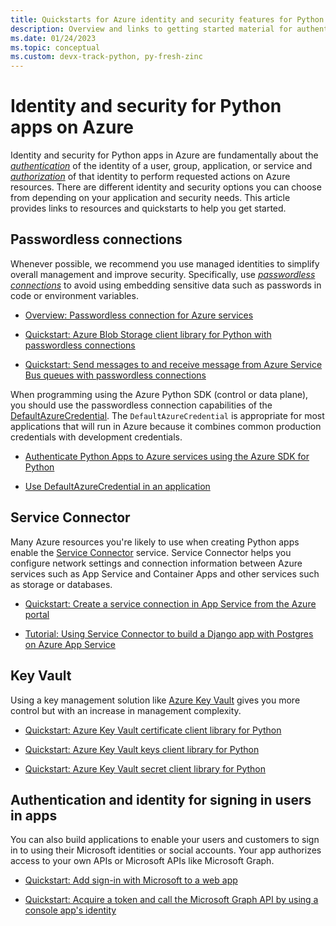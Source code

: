```yaml
---
title: Quickstarts for Azure identity and security features for Python apps on Azure
description: Overview and links to getting started material for authentication, identity, and security in Python apps on Azure.
ms.date: 01/24/2023
ms.topic: conceptual
ms.custom: devx-track-python, py-fresh-zinc
---
```


# Identity and security for Python apps on Azure

Identity and security for Python apps in Azure are fundamentally about the [*authentication*](/azure/architecture/framework/security/design-identity-authentication) of the identity of a user, group, application, or service and [*authorization*](/azure/architecture/framework/security/design-identity-authorization) of that identity to perform requested actions on Azure resources. There are different identity and security options you can choose from depending on your application and security needs. This article provides links to resources and quickstarts to help you get started.

## Passwordless connections

Whenever possible, we recommend you use managed identities to simplify overall management and improve security. Specifically, use [*passwordless connections*](/azure/developer/intro/passwordless-overview) to avoid using embedding sensitive data such as passwords in code or environment variables.

* [Overview: Passwordless connection for Azure services](/azure/developer/intro/passwordless-overview)

* [Quickstart: Azure Blob Storage client library for Python with passwordless connections](/azure/storage/blobs/storage-quickstart-blobs-python)

* [Quickstart: Send messages to and receive message from Azure Service Bus queues with passwordless connections](/azure/service-bus-messaging/service-bus-python-how-to-use-queues)

When programming using the Azure Python SDK (control or data plane), you should use the passwordless connection capabilities of the [DefaultAzureCredential](https://github.com/Azure/azure-sdk-for-python/tree/main/sdk/identity/azure-identity#defaultazurecredential). The `DefaultAzureCredential` is appropriate for most applications that will run in Azure because it combines common production credentials with development credentials.

* [Authenticate Python Apps to Azure services using the Azure SDK for Python](/azure/developer/python/sdk/authentication-overview)

* [Use DefaultAzureCredential in an application](/azure/developer/python/sdk/authentication-overview#use-defaultazurecredential-in-an-application)

## Service Connector

Many Azure resources you're likely to use when creating Python apps enable the [Service Connector](/azure/service-connector/overview) service. Service Connector helps you configure network settings and connection information between Azure services such as App Service and Container Apps and other services such as storage or databases.

* [Quickstart: Create a service connection in App Service from the Azure portal](/azure/service-connector/quickstart-portal-app-service-connection)

* [Tutorial: Using Service Connector to build a Django app with Postgres on Azure App Service](/azure/service-connector/tutorial-django-webapp-postgres-cli)

## Key Vault

Using a key management solution like [Azure Key Vault](/azure/key-vault/general/overview) gives you more control but with an increase in management complexity.

* [Quickstart: Azure Key Vault certificate client library for Python](/azure/key-vault/certificates/quick-create-python)

* [Quickstart: Azure Key Vault keys client library for Python](/azure/key-vault/keys/quick-create-python)

* [Quickstart: Azure Key Vault secret client library for Python](/azure/key-vault/secrets/quick-create-python)

## Authentication and identity for signing in users in apps

You can also build applications to enable your users and customers to sign in to using their Microsoft identities or social accounts. Your app authorizes access to your own APIs or Microsoft APIs like Microsoft Graph.

* [Quickstart: Add sign-in with Microsoft to a web app](/azure/active-directory/develop/web-app-quickstart)

* [Quickstart: Acquire a token and call the Microsoft Graph API by using a console app's identity](/azure/active-directory/develop/console-app-quickstart?pivots=devlang-python)
